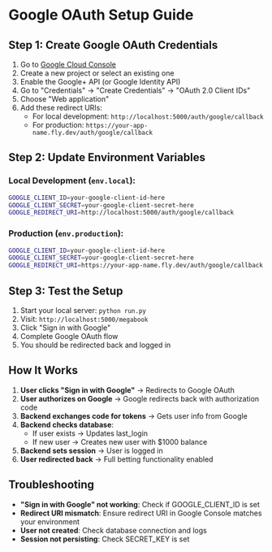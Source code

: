 # Google OAuth Setup Guide

## Step 1: Create Google OAuth Credentials

1. Go to [Google Cloud Console](https://console.cloud.google.com/)
2. Create a new project or select an existing one
3. Enable the Google+ API (or Google Identity API)
4. Go to "Credentials" → "Create Credentials" → "OAuth 2.0 Client IDs"
5. Choose "Web application"
6. Add these redirect URIs:
   - For local development: `http://localhost:5000/auth/google/callback`
   - For production: `https://your-app-name.fly.dev/auth/google/callback`

## Step 2: Update Environment Variables

### Local Development (`env.local`):
```bash
GOOGLE_CLIENT_ID=your-google-client-id-here
GOOGLE_CLIENT_SECRET=your-google-client-secret-here
GOOGLE_REDIRECT_URI=http://localhost:5000/auth/google/callback
```

### Production (`env.production`):
```bash
GOOGLE_CLIENT_ID=your-google-client-id-here
GOOGLE_CLIENT_SECRET=your-google-client-secret-here
GOOGLE_REDIRECT_URI=https://your-app-name.fly.dev/auth/google/callback
```

## Step 3: Test the Setup

1. Start your local server: `python run.py`
2. Visit: `http://localhost:5000/megabook`
3. Click "Sign in with Google"
4. Complete Google OAuth flow
5. You should be redirected back and logged in

## How It Works

1. **User clicks "Sign in with Google"** → Redirects to Google OAuth
2. **User authorizes on Google** → Google redirects back with authorization code
3. **Backend exchanges code for tokens** → Gets user info from Google
4. **Backend checks database**:
   - If user exists → Updates last_login
   - If new user → Creates new user with $1000 balance
5. **Backend sets session** → User is logged in
6. **User redirected back** → Full betting functionality enabled

## Troubleshooting

- **"Sign in with Google" not working**: Check if GOOGLE_CLIENT_ID is set
- **Redirect URI mismatch**: Ensure redirect URI in Google Console matches your environment
- **User not created**: Check database connection and logs
- **Session not persisting**: Check SECRET_KEY is set
